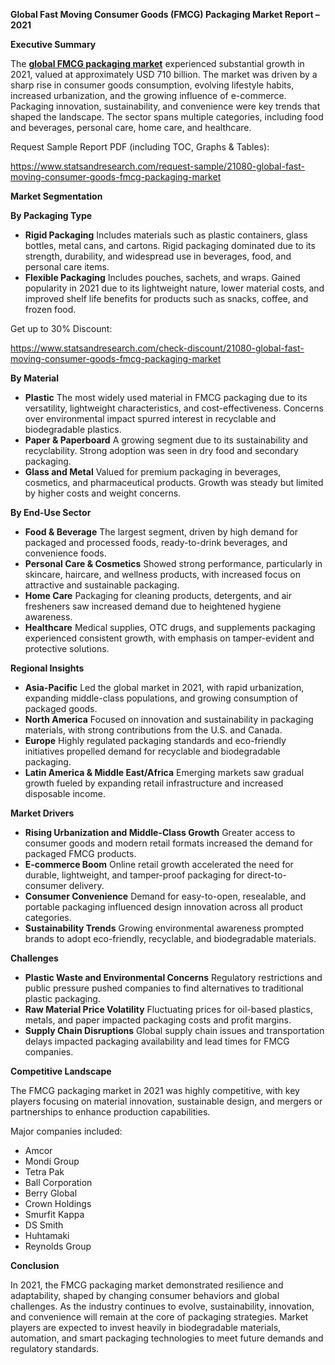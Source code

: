 ﻿**Global Fast Moving Consumer Goods (FMCG) Packaging Market Report – 2021**

**Executive Summary**

The [**global FMCG packaging market**](https://www.statsandresearch.com/report/21080-global-fast-moving-consumer-goods-fmcg-packaging-market) experienced substantial growth in 2021, valued at approximately USD 710 billion. The market was driven by a sharp rise in consumer goods consumption, evolving lifestyle habits, increased urbanization, and the growing influence of e-commerce. Packaging innovation, sustainability, and convenience were key trends that shaped the landscape. The sector spans multiple categories, including food and beverages, personal care, home care, and healthcare.

Request Sample Report PDF (including TOC, Graphs & Tables):

<https://www.statsandresearch.com/request-sample/21080-global-fast-moving-consumer-goods-fmcg-packaging-market>

**Market Segmentation**

**By Packaging Type**

- **Rigid Packaging**
  Includes materials such as plastic containers, glass bottles, metal cans, and cartons. Rigid packaging dominated due to its strength, durability, and widespread use in beverages, food, and personal care items.
- **Flexible Packaging**
  Includes pouches, sachets, and wraps. Gained popularity in 2021 due to its lightweight nature, lower material costs, and improved shelf life benefits for products such as snacks, coffee, and frozen food.

Get up to 30% Discount:

<https://www.statsandresearch.com/check-discount/21080-global-fast-moving-consumer-goods-fmcg-packaging-market>

**By Material**

- **Plastic**
  The most widely used material in FMCG packaging due to its versatility, lightweight characteristics, and cost-effectiveness. Concerns over environmental impact spurred interest in recyclable and biodegradable plastics.
- **Paper & Paperboard**
  A growing segment due to its sustainability and recyclability. Strong adoption was seen in dry food and secondary packaging.
- **Glass and Metal**
  Valued for premium packaging in beverages, cosmetics, and pharmaceutical products. Growth was steady but limited by higher costs and weight concerns.

**By End-Use Sector**

- **Food & Beverage**
  The largest segment, driven by high demand for packaged and processed foods, ready-to-drink beverages, and convenience foods.
- **Personal Care & Cosmetics**
  Showed strong performance, particularly in skincare, haircare, and wellness products, with increased focus on attractive and sustainable packaging.
- **Home Care**
  Packaging for cleaning products, detergents, and air fresheners saw increased demand due to heightened hygiene awareness.
- **Healthcare**
  Medical supplies, OTC drugs, and supplements packaging experienced consistent growth, with emphasis on tamper-evident and protective solutions.

**Regional Insights**

- **Asia-Pacific**
  Led the global market in 2021, with rapid urbanization, expanding middle-class populations, and growing consumption of packaged goods.
- **North America**
  Focused on innovation and sustainability in packaging materials, with strong contributions from the U.S. and Canada.
- **Europe**
  Highly regulated packaging standards and eco-friendly initiatives propelled demand for recyclable and biodegradable packaging.
- **Latin America & Middle East/Africa**
  Emerging markets saw gradual growth fueled by expanding retail infrastructure and increased disposable income.

**Market Drivers**

- **Rising Urbanization and Middle-Class Growth**
  Greater access to consumer goods and modern retail formats increased the demand for packaged FMCG products.
- **E-commerce Boom**
  Online retail growth accelerated the need for durable, lightweight, and tamper-proof packaging for direct-to-consumer delivery.
- **Consumer Convenience**
  Demand for easy-to-open, resealable, and portable packaging influenced design innovation across all product categories.
- **Sustainability Trends**
  Growing environmental awareness prompted brands to adopt eco-friendly, recyclable, and biodegradable materials.

**Challenges**

- **Plastic Waste and Environmental Concerns**
  Regulatory restrictions and public pressure pushed companies to find alternatives to traditional plastic packaging.
- **Raw Material Price Volatility**
  Fluctuating prices for oil-based plastics, metals, and paper impacted packaging costs and profit margins.
- **Supply Chain Disruptions**
  Global supply chain issues and transportation delays impacted packaging availability and lead times for FMCG companies.

**Competitive Landscape**

The FMCG packaging market in 2021 was highly competitive, with key players focusing on material innovation, sustainable design, and mergers or partnerships to enhance production capabilities.

Major companies included:

- Amcor
- Mondi Group
- Tetra Pak
- Ball Corporation
- Berry Global
- Crown Holdings
- Smurfit Kappa
- DS Smith
- Huhtamaki
- Reynolds Group

**Conclusion**

In 2021, the FMCG packaging market demonstrated resilience and adaptability, shaped by changing consumer behaviors and global challenges. As the industry continues to evolve, sustainability, innovation, and convenience will remain at the core of packaging strategies. Market players are expected to invest heavily in biodegradable materials, automation, and smart packaging technologies to meet future demands and regulatory standards.

